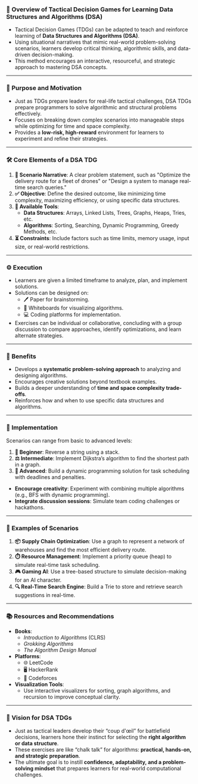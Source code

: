 ### 📖 **Overview of Tactical Decision Games for Learning Data Structures and Algorithms (DSA)**
- Tactical Decision Games (TDGs) can be adapted to teach and reinforce learning of **Data Structures and Algorithms (DSA)**.
- Using situational narratives that mimic real-world problem-solving scenarios, learners develop critical thinking, algorithmic skills, and data-driven decision-making.
- This method encourages an interactive, resourceful, and strategic approach to mastering DSA concepts.

---

### 🎯 **Purpose and Motivation**
- Just as TDGs prepare leaders for real-life tactical challenges, DSA TDGs prepare programmers to solve algorithmic and structural problems effectively.
- Focuses on breaking down complex scenarios into manageable steps while optimizing for time and space complexity.
- Provides a **low-risk, high-reward** environment for learners to experiment and refine their strategies.

---

### 🛠️ **Core Elements of a DSA TDG**
1. **📜 Scenario Narrative**: A clear problem statement, such as "Optimize the delivery route for a fleet of drones" or "Design a system to manage real-time search queries."
2. **✅ Objective**: Define the desired outcome, like minimizing time complexity, maximizing efficiency, or using specific data structures.
3. **📂 Available Tools**:
   - **Data Structures**: Arrays, Linked Lists, Trees, Graphs, Heaps, Tries, etc.
   - **Algorithms**: Sorting, Searching, Dynamic Programming, Greedy Methods, etc.
4. **⏳ Constraints**: Include factors such as time limits, memory usage, input size, or real-world restrictions.

---

### ⚙️ **Execution**
- Learners are given a limited timeframe to analyze, plan, and implement solutions.
- Solutions can be designed on:
  - 🖊️ Paper for brainstorming.
  - 🧮 Whiteboards for visualizing algorithms.
  - 💻 Coding platforms for implementation.
- Exercises can be individual or collaborative, concluding with a group discussion to compare approaches, identify optimizations, and learn alternate strategies.

---

### 🌟 **Benefits**
- Develops a **systematic problem-solving approach** to analyzing and designing algorithms.
- Encourages creative solutions beyond textbook examples.
- Builds a deeper understanding of **time and space complexity trade-offs**.
- Reinforces how and when to use specific data structures and algorithms.

---

### 🚀 **Implementation**
Scenarios can range from basic to advanced levels:
1. **🔰 Beginner**: Reverse a string using a stack.
2. **⚖️ Intermediate**: Implement Dijkstra’s algorithm to find the shortest path in a graph.
3. **🧩 Advanced**: Build a dynamic programming solution for task scheduling with deadlines and penalties.
- **Encourage creativity**: Experiment with combining multiple algorithms (e.g., BFS with dynamic programming).
- **Integrate discussion sessions**: Simulate team coding challenges or hackathons.

---

### 🧠 **Examples of Scenarios**
1. **📦 Supply Chain Optimization**: Use a graph to represent a network of warehouses and find the most efficient delivery route.
2. **⏱️ Resource Management**: Implement a priority queue (heap) to simulate real-time task scheduling.
3. **🎮 Gaming AI**: Use a tree-based structure to simulate decision-making for an AI character.
4. **🔍 Real-Time Search Engine**: Build a Trie to store and retrieve search suggestions in real-time.

---

### 📚 **Resources and Recommendations**
- **Books**:
  - *Introduction to Algorithms* (CLRS)
  - *Grokking Algorithms*
  - *The Algorithm Design Manual*
- **Platforms**:
  - 🌐 LeetCode
  - 🖥️ HackerRank
  - 🏅 Codeforces
- **Visualization Tools**:
  - Use interactive visualizers for sorting, graph algorithms, and recursion to improve conceptual clarity.

---

### 🔭 **Vision for DSA TDGs**
- Just as tactical leaders develop their “coup d'œil” for battlefield decisions, learners hone their instinct for selecting the **right algorithm or data structure**.
- These exercises are like “chalk talk” for algorithms: **practical, hands-on, and strategic preparation**.
- The ultimate goal is to instill **confidence, adaptability, and a problem-solving mindset** that prepares learners for real-world computational challenges.
